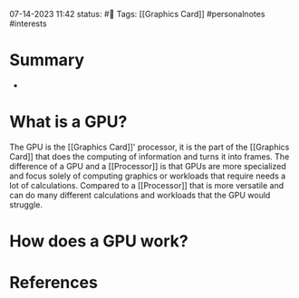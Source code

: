 07-14-2023 11:42
status: #📝
Tags: [[Graphics Card]] #personalnotes #interests 

# Summary 
- 

# What is a GPU? 
The GPU is the [[Graphics Card]]' processor, it is the part of the [[Graphics Card]] that does the computing of information and turns it into frames. The difference of a GPU and a [[Processor]] is that GPUs are more specialized and focus solely of computing graphics or workloads that require needs a lot of calculations. Compared to a [[Processor]] that is more versatile and can do many different calculations and workloads that the GPU would struggle. 

# How does a GPU work? 


# References
